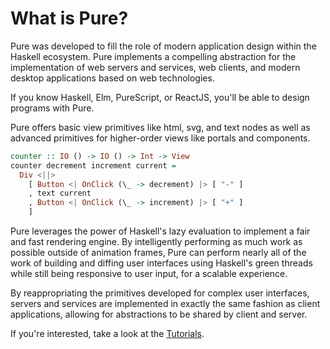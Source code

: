 # What is Pure?

Pure was developed to fill the role of modern application design within the
Haskell ecosystem. Pure implements a compelling abstraction for the
implementation of web servers and services, web clients, and modern desktop
applications based on web technologies.

If you know Haskell, Elm, PureScript, or ReactJS, you'll be able to design
programs with Pure.

Pure offers basic view primitives like html, svg, and text nodes as well as
advanced primitives for higher-order views like portals and components.

```haskell
counter :: IO () -> IO () -> Int -> View
counter decrement increment current =
  Div <||>
    [ Button <| OnClick (\_ -> decrement) |> [ "-" ]
    , text current
    , Button <| OnClick (\_ -> increment) |> [ "+" ]
    ]
```

Pure leverages the power of Haskell's lazy evaluation to implement a fair and
fast rendering engine. By intelligently performing as much work as possible
outside of animation frames, Pure can perform nearly all of the work of building
and diffing user interfaces using Haskell's green threads while still being
responsive to user input, for a scalable experience.

By reappropriating the primitives developed for complex user interfaces, servers
and services are implemented in exactly the same fashion as client applications,
allowing for abstractions to be shared by client and server.

If you're interested, take a look at the [Tutorials](/tuts).
